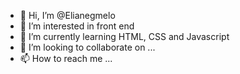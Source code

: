 - 👋 Hi, I’m @Elianegmelo
- 👀 I’m interested in  front end
- 🌱 I’m currently learning  HTML, CSS and Javascript
- 💞️ I’m looking to collaborate on ...
- 📫 How to reach me ...

<!---
Elianegmelo/Elianegmelo is a ✨ special ✨ repository because its `README.md` (this file) appears on your GitHub profile.
You can click the Preview link to take a look at your changes.
--->
